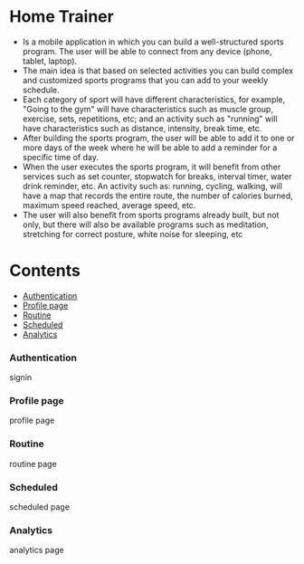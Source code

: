 # Home Trainer

  - Is a mobile application in which you can build a well-structured sports program. The user will be able to connect from any device (phone, tablet, laptop).
  - The main idea is that based on selected activities you can build complex and customized sports programs that you can add to your weekly schedule.
  - Each category of sport will have different characteristics, for example, "Going to the gym" will have characteristics such as muscle group, exercise, sets, repetitions, etc; and an activity such as "running" will have characteristics such as distance, intensity, break time, etc.
  - After building the sports program, the user will be able to add it to one or more days of the week where he will be able to add a reminder for a specific time of day.
  - When the user executes the sports program, it will benefit from other services such as set counter, stopwatch for breaks, interval timer, water drink reminder, etc. An activity such as: running, cycling, walking, will have a map that records the entire route, the number of calories burned, maximum speed reached, average speed, etc.
  - The user will also benefit from sports programs already built, but not only, but there will also be available programs such as meditation, stretching for correct posture, white noise for sleeping, etc

# Contents

- [Authentication](#authentication)
- [Profile page](#profile)
- [Routine](#routine)
- [Scheduled](#scheduled)
- [Analytics](#analytics)

### Authentication
signin

### Profile page
profile page

### Routine
routine page

### Scheduled
scheduled page

### Analytics
analytics page
